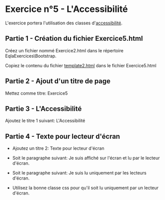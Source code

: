 # Exercice n°5 - L'Accessibilité 
L'exercice portera l'utilisation des classes d'[accessibilité](/Theorie/README.md#viii-laccessibilité "L'Acessibilité dans le cours").

## Partie 1 - Création du fichier Exercice5.html
Créez un fichier nommé Exercice2.html dans le répertoire EqlaExercices\Bootstrap.  

Copiez le contenu du fichier [template2.html](/Exercices/Templates/template2.html?raw=1) dans le fichier Exercice5.html
## Partie 2 - Ajout d'un titre de page
Mettez comme titre: Exercice5

## Partie 3 - L'Accessibilité
Ajoutez le titre 1 suivant: L'Accessibilité

## Partie 4 - Texte pour lecteur d'écran
- Ajoutez un titre 2: Texte pour lecteur d'écran
- Soit le paragraphe suivant: Je suis affiché sur l'écran et lu par le lecteur d'écran.
- Soit le paragraphe suivant: Je suis lu uniquement par les lecteurs d'écran.

- Utilisez la bonne classe css pour qu'il soit lu uniquement par un lecteur d'écran.













